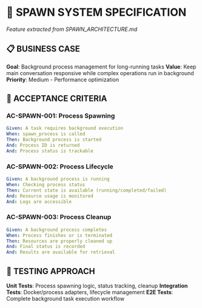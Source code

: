 # 🔄 SPAWN SYSTEM SPECIFICATION

*Feature extracted from SPAWN_ARCHITECTURE.md*

## 📋 **BUSINESS CASE**

**Goal**: Background process management for long-running tasks
**Value**: Keep main conversation responsive while complex operations run in background
**Priority**: Medium - Performance optimization

## 🎯 **ACCEPTANCE CRITERIA**

### **AC-SPAWN-001: Process Spawning**
```yaml
Given: A task requires background execution
When: spawn_process is called
Then: Background process is started
And: Process ID is returned
And: Process status is trackable
```

### **AC-SPAWN-002: Process Lifecycle**
```yaml
Given: A background process is running
When: Checking process status
Then: Current state is available (running/completed/failed)
And: Resource usage is monitored
And: Logs are accessible
```

### **AC-SPAWN-003: Process Cleanup**
```yaml
Given: A background process completes
When: Process finishes or is terminated
Then: Resources are properly cleaned up
And: Final status is recorded
And: Results are available for retrieval
```

## 🧪 **TESTING APPROACH**

**Unit Tests**: Process spawning logic, status tracking, cleanup
**Integration Tests**: Docker/process adapters, lifecycle management
**E2E Tests**: Complete background task execution workflow